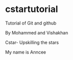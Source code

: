 # cstartutorial
Tutorial of Git and github

By Mohammed and Vishakhan

Cstar- Upskilling the stars

My name is Anncee